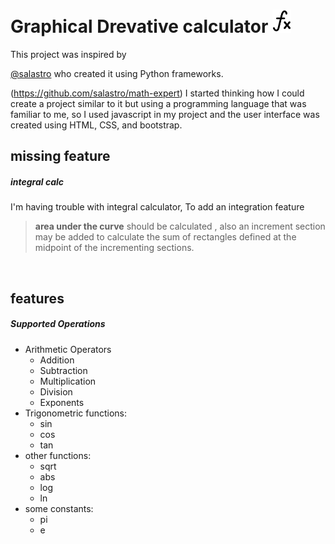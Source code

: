 
<h1> Graphical Drevative calculator <img src="imgs/logo.png" style=" width: 30px;"> </h1>
This project was inspired by 

[@salastro](https://github.com/salastro) who created it using Python frameworks.
 
(https://github.com/salastro/math-expert) 
I started thinking how I could create a project similar to it but using a programming language that was familiar to me, so I used javascript in my project and the user interface was created using HTML, CSS, and bootstrap.

<h2> missing feature </h2>
<h5> integral calc </h5>
I'm having trouble with integral calculator, To add an integration feature

 > **area under the curve** should be calculated , also 
 > an increment section may be added to calculate the sum of rectangles defined at the midpoint of the incrementing sections.
<br>
<h2> features </h2>
<h5>  Supported Operations </h5>
<ul>
<li> Arithmetic Operators 
<ul>
	<li>Addition</li>
	<li>Subtraction</li>
	<li>Multiplication</li>
	<li>Division </li>
	<li>Exponents </li>
	</li>
	</ul>
	<li> Trigonometric functions:
		<ul>
			<li>sin</li>
			<li>cos</li>
			<li>tan</li>
		</ul>
		<li> other functions:
		<ul>
				<li>sqrt</li>
			<li>abs</li>
			<li>log</li>
			<li>ln</li>
			</li>
			</ul>
	</li>
    <li>some constants:
		<ul>
			<li>pi</li>
			<li>e</li>
		</ul>
	</li>

</ul>

